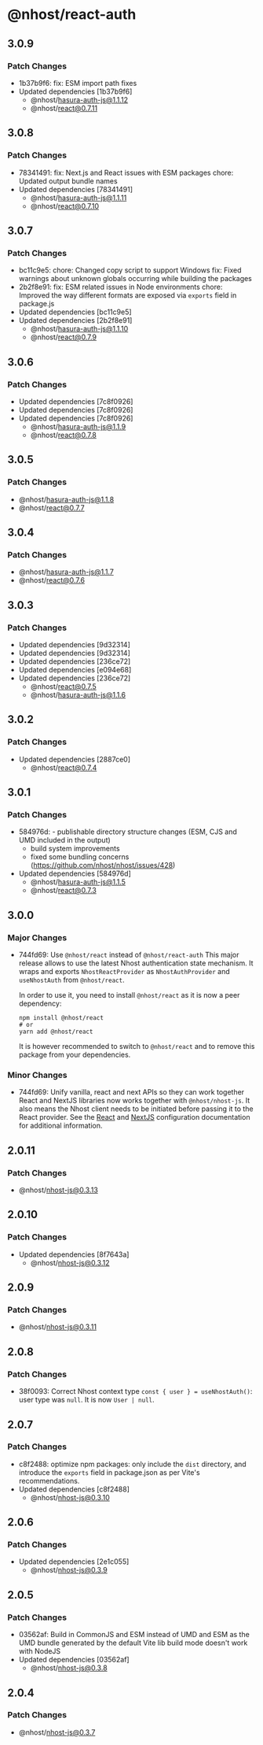 # @nhost/react-auth

## 3.0.9

### Patch Changes

- 1b37b9f6: fix: ESM import path fixes
- Updated dependencies [1b37b9f6]
  - @nhost/hasura-auth-js@1.1.12
  - @nhost/react@0.7.11

## 3.0.8

### Patch Changes

- 78341491: fix: Next.js and React issues with ESM packages
  chore: Updated output bundle names
- Updated dependencies [78341491]
  - @nhost/hasura-auth-js@1.1.11
  - @nhost/react@0.7.10

## 3.0.7

### Patch Changes

- bc11c9e5: chore: Changed copy script to support Windows
  fix: Fixed warnings about unknown globals occurring while building the packages
- 2b2f8e91: fix: ESM related issues in Node environments
  chore: Improved the way different formats are exposed via `exports` field in package.js
- Updated dependencies [bc11c9e5]
- Updated dependencies [2b2f8e91]
  - @nhost/hasura-auth-js@1.1.10
  - @nhost/react@0.7.9

## 3.0.6

### Patch Changes

- Updated dependencies [7c8f0926]
- Updated dependencies [7c8f0926]
- Updated dependencies [7c8f0926]
  - @nhost/hasura-auth-js@1.1.9
  - @nhost/react@0.7.8

## 3.0.5

### Patch Changes

- @nhost/hasura-auth-js@1.1.8
- @nhost/react@0.7.7

## 3.0.4

### Patch Changes

- @nhost/hasura-auth-js@1.1.7
- @nhost/react@0.7.6

## 3.0.3

### Patch Changes

- Updated dependencies [9d32314]
- Updated dependencies [9d32314]
- Updated dependencies [236ce72]
- Updated dependencies [e094e68]
- Updated dependencies [236ce72]
  - @nhost/react@0.7.5
  - @nhost/hasura-auth-js@1.1.6

## 3.0.2

### Patch Changes

- Updated dependencies [2887ce0]
  - @nhost/react@0.7.4

## 3.0.1

### Patch Changes

- 584976d: - publishable directory structure changes (ESM, CJS and UMD included in the output)
  - build system improvements
  - fixed some bundling concerns (https://github.com/nhost/nhost/issues/428)
- Updated dependencies [584976d]
  - @nhost/hasura-auth-js@1.1.5
  - @nhost/react@0.7.3

## 3.0.0

### Major Changes

- 744fd69: Use `@nhost/react` instead of `@nhost/react-auth`
  This major release allows to use the latest Nhost authentication state mechanism. It wraps and exports `NhostReactProvider` as `NhostAuthProvider` and `useNhostAuth` from `@nhost/react`.

  In order to use it, you need to install `@nhost/react` as it is now a peer dependency:

  ```
  npm install @nhost/react
  # or
  yarn add @nhost/react
  ```

  It is however recommended to switch to `@nhost/react` and to remove this package from your dependencies.

### Minor Changes

- 744fd69: Unify vanilla, react and next APIs so they can work together
  React and NextJS libraries now works together with `@nhost/nhost-js`. It also means the Nhost client needs to be initiated before passing it to the React provider.
  See the [React](https://docs.nhost.io/reference/react#configuration) and [NextJS](https://docs.nhost.io/reference/nextjs/configuration) configuration documentation for additional information.

## 2.0.11

### Patch Changes

- @nhost/nhost-js@0.3.13

## 2.0.10

### Patch Changes

- Updated dependencies [8f7643a]
  - @nhost/nhost-js@0.3.12

## 2.0.9

### Patch Changes

- @nhost/nhost-js@0.3.11

## 2.0.8

### Patch Changes

- 38f0093: Correct Nhost context type
  `const { user } = useNhostAuth()`: user type was `null`. It is now `User | null`.

## 2.0.7

### Patch Changes

- c8f2488: optimize npm packages: only include the `dist` directory, and introduce the `exports` field in package.json as per Vite's recommendations.
- Updated dependencies [c8f2488]
  - @nhost/nhost-js@0.3.10

## 2.0.6

### Patch Changes

- Updated dependencies [2e1c055]
  - @nhost/nhost-js@0.3.9

## 2.0.5

### Patch Changes

- 03562af: Build in CommonJS and ESM instead of UMD and ESM as the UMD bundle generated by the default Vite lib build mode doesn't work with NodeJS
- Updated dependencies [03562af]
  - @nhost/nhost-js@0.3.8

## 2.0.4

### Patch Changes

- @nhost/nhost-js@0.3.7
